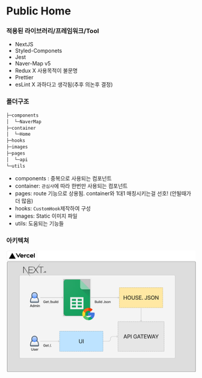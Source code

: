 # Public Home

### 적용된 라이브러리/프레임워크/Tool

-   NextJS
-   Styled-Componets
-   Jest
-   Naver-Map v5
-   Redux X 사용목적이 불문명
-   Prettier
-   esLint X 과하다고 생각됨(추후 의논후 결정)

### 폴더구조

```bash
├─components
│  └─NaverMap
├─container
│  └─Home
├─hooks
├─images
├─pages
│  └─api
└─utils
```

-   components : 중복으로 사용되는 컴포넌트
-   container: `관심사`에 따라 한번만 사용되는 컴포넌트
-   pages: route 기능으로 상용됨. container와 1대1 매칭시키는걸 선호! (안될때가 더 많음)
-   hooks: `CustomHook`제작하여 구성
-   images: Static 이미지 파일
-   utils: 도움되는 기능들

### 아키텍쳐

![image-20220831185234535](./public/assets/1.png)
